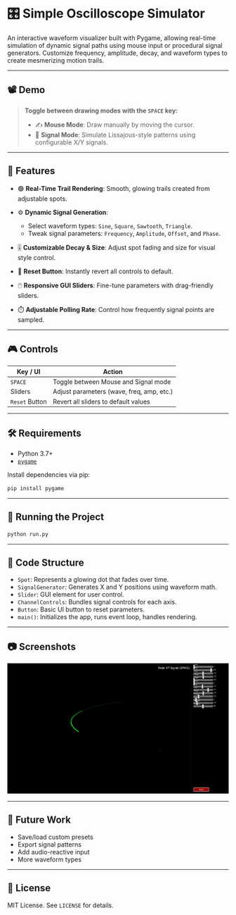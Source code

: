 

# 🎛️ Simple Oscilloscope Simulator

An interactive waveform visualizer built with Pygame, allowing real-time simulation of dynamic signal paths using mouse input or procedural signal generators. Customize frequency, amplitude, decay, and waveform types to create mesmerizing motion trails.

---

## 📽️ Demo

> **Toggle between drawing modes with the `SPACE` key:**
>
> * ✍️ **Mouse Mode**: Draw manually by moving the cursor.
> * 📡 **Signal Mode**: Simulate Lissajous-style patterns using configurable X/Y signals.

---

## 🧠 Features

* 🟢 **Real-Time Trail Rendering**: Smooth, glowing trails created from adjustable spots.
* ⚙️ **Dynamic Signal Generation**:

  * Select waveform types: `Sine`, `Square`, `Sawtooth`, `Triangle`.
  * Tweak signal parameters: `Frequency`, `Amplitude`, `Offset`, and `Phase`.
* 🎚️ **Customizable Decay & Size**: Adjust spot fading and size for visual style control.
* 🔁 **Reset Button**: Instantly revert all controls to default.
* 🖱️ **Responsive GUI Sliders**: Fine-tune parameters with drag-friendly sliders.
* ⏱️ **Adjustable Polling Rate**: Control how frequently signal points are sampled.

---

## 🎮 Controls

| Key / UI       | Action                                    |
| -------------- | ----------------------------------------- |
| `SPACE`        | Toggle between Mouse and Signal mode      |
| Sliders        | Adjust parameters (wave, freq, amp, etc.) |
| `Reset` Button | Revert all sliders to default values      |

---

## 🛠️ Requirements

* Python 3.7+
* [`pygame`](https://www.pygame.org/)

Install dependencies via pip:

```bash
pip install pygame
```

---

## 🚀 Running the Project

```bash
python run.py
```

---

## 🧩 Code Structure

* `Spot`: Represents a glowing dot that fades over time.
* `SignalGenerator`: Generates X and Y positions using waveform math.
* `Slider`: GUI element for user control.
* `ChannelControls`: Bundles signal controls for each axis.
* `Button`: Basic UI button to reset parameters.
* `main()`: Initializes the app, runs event loop, handles rendering.

---

## 📷 Screenshots

![Demo Gif](MomentsDesktopclipfromJun132025-ezgif.com-crop.gif)

---

## 🧪 Future Work

* Save/load custom presets
* Export signal patterns
* Add audio-reactive input
* More waveform types

---

## 📄 License

MIT License. See `LICENSE` for details.


